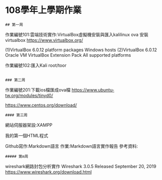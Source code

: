 # 108學年上學期作業
```
## 第一周
```
作業編號101:雲端技術實作:VirtualBox虛擬機安裝與匯入kalilinux ova
安裝virtualbox  https://www.virtualbox.org/

(1)VirtualBox 6.0.12 platform packages
 Windows hosts
(2)VirtualBox 6.0.12 Oracle VM VirtualBox Extension Pack
 All supported platforms
 
 
作業編號102:匯入Kali
root/toor
```

### 第二周
```
作業編號201:下載ios檔匯成ova檔
https://www.ubuntu-tw.org/modules/tinyd0/

https://www.centos.org/download/
```
#### 第三周
```
網站伺服器架設:XAMPP

我的第一個HTML程式

Github寫作:Markdown語言
作業:Markdown語言實作報告
參考資料:
```
##### 第m周
```
wireshark網路封包分析實作
Wireshark 3.0.5 Released September 20, 2019
https://www.wireshark.org/download.html
```
